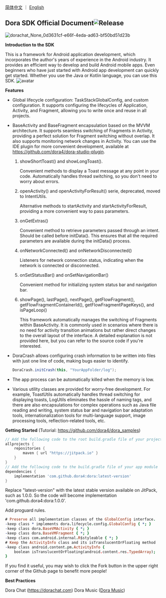<a href="./README.zh-CN.md">简体中文</a> ｜ <a href="./README.md">English</a>

Dora SDK Official Document![Release](https://jitpack.io/v/dora4/dora.svg)
--------------------------------

![dorachat_None_0d3631cf-e66f-4eda-ad63-bf50bd51d23b](https://github.com/user-attachments/assets/fefeeac1-8352-4d81-acf7-72aa7884fa6b)

**Introduction to the SDK**

This is a framework for Android application development, which incorporates the author's years of experience in the Android industry. It provides an efficient way to develop and build Android mobile apps. Even beginners who have just started with Android app development can quickly get started. Whether you use the Java or Kotlin language, you can use this SDK.
![avatar](https://github.com/dora4/dora/blob/master/Dora.gif)

**Features**
- Global lifecycle configuration: TaskStackGlobalConfig, and custom configuration. It supports configuring the lifecycles of Application, Activity, and Fragment, allowing you to write once and reuse in all projects.

 <!-- Global lifecycle configuration, value is configured as GlobalConfig, name is the mapping configuration class, multiple configurations can be set -->
 <application>
      <!-- TaskStackGlobalConfig must be configured for invoking the openActivity series methods of BaseActivity -->
      <meta-data
          android:name="dora.lifecycle.config.TaskStackGlobalConfig"
          android:value="GlobalConfig" />
      <meta-data
          android:name="dora.lifecycle.config.EventBusGlobalConfig"
          android:value="GlobalConfig" />
      <meta-data
          android:name="dora.lifecycle.config.ARouterGlobalConfig"
          android:value="GlobalConfig" />
      <meta-data
          android:name="com.example.dora.lifecycle.RetrofitGlobalConfig"
          android:value="GlobalConfig" />
      <meta-data
          android:name="com.example.dora.lifecycle.YourCustomGlobalConfig"
          android:value="GlobalConfig" />
  </application>

- BaseActivity and BaseFragment encapsulation based on the MVVM architecture. It supports seamless switching of Fragments in Activity, providing a perfect solution for Fragment switching without overlap. It also supports monitoring network changes in Activity. You can use the IDE plugin for more convenient development, available at https://github.com/dora4/dora-studio-plugin.
    1. showShortToast() and showLongToast().

       Convenient methods to display a Toast message at any point in your code. Automatically handles thread switching, so you don't need to worry about errors.
    2. openActivity() and openActivityForResult() serie, deprecated, moved to IntentUtils.

       Alternative methods to startActivity and startActivityForResult, providing a more convenient way to pass parameters.

    3. onGetExtras()

       Convenient method to retrieve parameters passed through an intent. Should be called before initData(). This ensures that all the required parameters are available during the initData() process.

    4. onNetworkConnected() and onNetworkDisconnected()

       Listeners for network connection status, indicating when the network is connected or disconnected.

    5. onSetStatusBar() and onSetNavigationBar()

       Convenient method for initializing system status bar and navigation bar.

    6. showPage(), lastPage(), nextPage(), getFlowFragment(), getFlowFragmentContainerId(), getFlowFragmentPageKeys(), and isPageLoop()

       This framework automatically manages the switching of Fragments within BaseActivity. It is commonly used in scenarios where there is no need for activity transition animations but rather direct changes to the overall layout of the interface. A detailed explanation is not provided here, but you can refer to the source code if you're interested.

- DoraCrash allows configuring crash information to be written into files with just one line of code, making bugs easier to identify.

  ```java
  DoraCrash.initCrash(this, "YourAppFolder/log");
  ```

- The app process can be automatically killed when the memory is low.

- Various utility classes are provided for worry-free development. For example, ToastUtils automatically handles thread switching for displaying toasts, LogUtils eliminates the hassle of naming tags, and there are also encapsulations for complex operations such as Java file reading and writing, system status bar and navigation bar adaptation tools, internationalization tools for multi-language support, image processing tools, reflection-related tools, etc.

**Getting Started** (Tutorial: https://github.com/dora4/dora_samples)

```groovy
// Add the following code to the root build.gradle file of your project
allprojects {
    repositories {
        maven { url "https://jitpack.io" }
    }
}
// Add the following code to the build.gradle file of your app module
dependencies {
    implementation 'com.github.dora4:dora:latest-version'
}
```
Replace "latest-version" with the latest stable version available on JitPack, such as 1.0.0. So the code will become implementation 'com.github.dora4:dora:1.0.0'.

Add proguard rules.
```pro
# Preserve all implementation classes of the GlobalConfig interface.
-keep class * implements dora.lifecycle.config.GlobalConfig { *; }
-keep class dora.BaseVMActivity { *; }
-keep class dora.BaseVMFragment { *; }
-keep class com.android.internal.R$styleable { *; }
# Keep the ActivityInfo class and its isTranslucentOrFloating method
-keep class android.content.pm.ActivityInfo { 
    boolean isTranslucentOrFloating(android.content.res.TypedArray);
}
```

If you find it useful, you may wish to click the Fork button in the upper right corner of the Github page to benefit more people!

**Best Practices**

Dora Chat (https://dorachat.com)
Dora Music ([Dora Music](https://github.com/dora4/DoraMusic))
